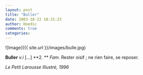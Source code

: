 ```yaml
---
layout: post
title: "Buller"
date: 2003-10-22 18:31:23
author: Hoedic
comments: true
categories: 
---
```



![Image]({{ site.url }}/images/bulle.jpg)


**Buller** *v.i* [...] **2. ** *Fam.* Rester oisif ; ne rien faire, se reposer.

*Le Petit Larousse Illustré, 1996*